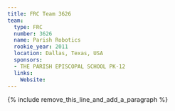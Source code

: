 ```yaml
---
title: FRC Team 3626
team:
  type: FRC
  number: 3626
  name: Parish Robotics
  rookie_year: 2011
  location: Dallas, Texas, USA
  sponsors:
  - THE PARISH EPISCOPAL SCHOOL PK-12
  links:
    Website:
---
```


{% include remove_this_line_and_add_a_paragraph %}